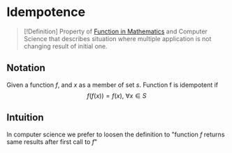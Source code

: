 # Idempotence
> [!Definition]
> Property of [Function in Mathematics](Function%20in%20Mathematics.md) and Computer Science that describes situation where multiple application is not changing result of initial one.

## Notation
Given a function $f$, and $x$ as a member of set $s$. Function f is idempotent if
$$f(f(x)) = f(x), \ \forall x \in S $$
## Intuition
In computer science we prefer to loosen the definition to "function $f$ returns same results after first call to $f$"
